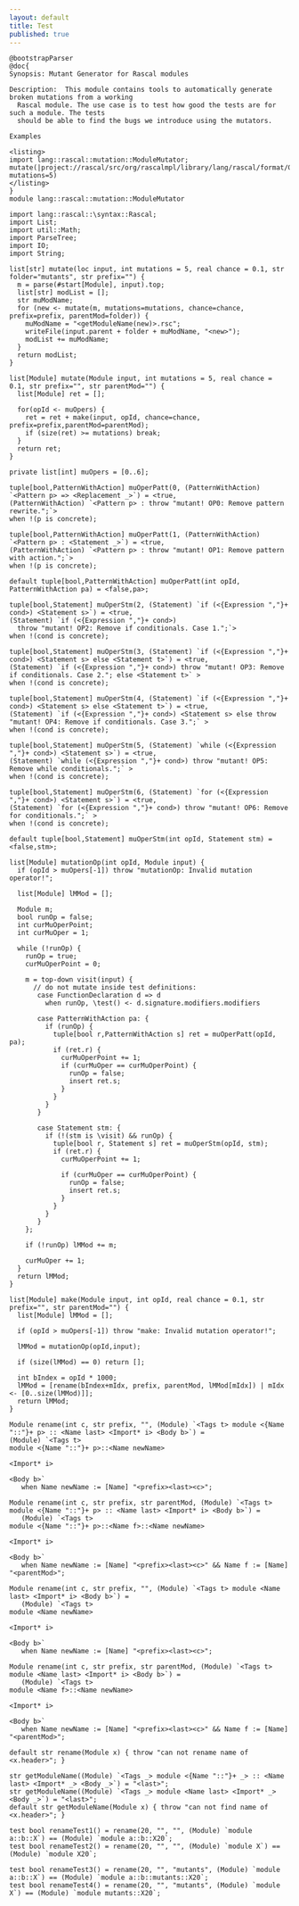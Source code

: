 ```yaml
---
layout: default
title: Test
published: true
---
```

<pre class="rascal"><code><span class="Comment">@bootstrapParser</span>
<span class="Comment">@doc{
Synopsis: Mutant Generator for Rascal modules

Description:  This module contains tools to automatically generate broken mutations from a working 
  Rascal module. The use case is to test how good the tests are for such a module. The tests
  should be able to find the bugs we introduce using the mutators.
  
Examples

&lt;listing&gt;
import lang::rascal::mutation::ModuleMutator;
mutate(|project://rascal/src/org/rascalmpl/library/lang/rascal/format/Grammar.rsc|, mutations=5)
&lt;/listing&gt;  
}</span>
<span class="Keyword">module</span> lang::rascal::mutation::ModuleMutator

<span class="Keyword">import</span> lang::rascal::\syntax::Rascal;
<span class="Keyword">import</span> List;
<span class="Keyword">import</span> util::Math;
<span class="Keyword">import</span> ParseTree;
<span class="Keyword">import</span> IO;
<span class="Keyword">import</span> String;

<span class="Keyword">list</span>[<span class="Keyword">str</span>] mutate(<span class="Keyword">loc</span> input, <span class="Keyword">int</span> mutations = 5, <span class="Keyword">real</span> chance = 0.1, <span class="Keyword">str</span> folder=<span class="Constant">"mutants"</span>, <span class="Keyword">str</span> prefix=<span class="Constant">""</span>) {
  m = parse(#<span class="Keyword">start</span>[Module], input).top;
  <span class="Keyword">list</span>[<span class="Keyword">str</span>] modList = [];
  <span class="Keyword">str</span> muModName;
  <span class="Keyword">for</span> (new &lt;- mutate(m, mutations=mutations, chance=chance, prefix=prefix, parentMod=folder)) {
    muModName = <span class="Constant">"&lt;</span>getModuleName(new)<span class="Constant">&gt;.rsc"</span>;
    writeFile(input.parent + folder + muModName, <span class="Constant">"&lt;</span>new<span class="Constant">&gt;"</span>);
    modList += muModName;
  }
  <span class="Keyword">return</span> modList;
}

<span class="Keyword">list</span>[Module] mutate(Module input, <span class="Keyword">int</span> mutations = 5, <span class="Keyword">real</span> chance = 0.1, <span class="Keyword">str</span> prefix=<span class="Constant">""</span>, <span class="Keyword">str</span> parentMod=<span class="Constant">""</span>) {
  <span class="Keyword">list</span>[Module] ret = [];
  
  <span class="Keyword">for</span>(opId &lt;- muOpers) {
    ret = ret + make(input, opId, chance=chance, prefix=prefix,parentMod=parentMod);
    <span class="Keyword">if</span> (size(ret) &gt;= mutations) <span class="Keyword">break</span>;
  }
  <span class="Keyword">return</span> ret;
}

<span class="Keyword">private</span> <span class="Keyword">list</span>[<span class="Keyword">int</span>] muOpers = [<span class="Keyword">0</span>..6];

<span class="Keyword">tuple</span>[<span class="Keyword">bool</span>,PatternWithAction] muOperPatt(<span class="Keyword">0</span>, (PatternWithAction) `<span class="MetaVariable">&lt;Pattern p&gt;</span> =&gt; <span class="MetaVariable">&lt;Replacement _&gt;</span>`) = &lt;<span class="Keyword">true</span>,
(PatternWithAction) `<span class="MetaVariable">&lt;Pattern p&gt;</span> : <span class="Keyword">throw</span> <span class="Constant">"mutant! OP0: Remove pattern rewrite."</span>;`&gt;
<span class="Keyword">when</span> !(p <span class="Keyword">is</span> concrete);

<span class="Keyword">tuple</span>[<span class="Keyword">bool</span>,PatternWithAction] muOperPatt(1, (PatternWithAction) `<span class="MetaVariable">&lt;Pattern p&gt;</span> : <span class="MetaVariable">&lt;Statement _&gt;</span>`) = &lt;<span class="Keyword">true</span>,
(PatternWithAction) `<span class="MetaVariable">&lt;Pattern p&gt;</span> : <span class="Keyword">throw</span> <span class="Constant">"mutant! OP1: Remove pattern with action."</span>;`&gt;
<span class="Keyword">when</span> !(p <span class="Keyword">is</span> concrete);

<span class="Keyword">default</span> <span class="Keyword">tuple</span>[<span class="Keyword">bool</span>,PatternWithAction] muOperPatt(<span class="Keyword">int</span> opId, PatternWithAction pa) = &lt;<span class="Keyword">false</span>,pa&gt;;

<span class="Keyword">tuple</span>[<span class="Keyword">bool</span>,Statement] muOperStm(2, (Statement) `<span class="Keyword">if</span> (<span class="MetaVariable">&lt;{Expression <span class="Constant">","</span>}+ cond&gt;</span>) <span class="MetaVariable">&lt;Statement s&gt;</span>`) = &lt;<span class="Keyword">true</span>,
(Statement) `<span class="Keyword">if</span> (<span class="MetaVariable">&lt;{Expression <span class="Constant">","</span>}+ cond&gt;</span>) 
  <span class="Keyword">throw</span> <span class="Constant">"mutant! OP2: Remove if conditionals. Case 1."</span>;`&gt;
<span class="Keyword">when</span> !(cond <span class="Keyword">is</span> concrete);

<span class="Keyword">tuple</span>[<span class="Keyword">bool</span>,Statement] muOperStm(3, (Statement) `<span class="Keyword">if</span> (<span class="MetaVariable">&lt;{Expression <span class="Constant">","</span>}+ cond&gt;</span>) <span class="MetaVariable">&lt;Statement s&gt;</span> <span class="Keyword">else</span> <span class="MetaVariable">&lt;Statement t&gt;</span>`) = &lt;<span class="Keyword">true</span>,
(Statement) `<span class="Keyword">if</span> (<span class="MetaVariable">&lt;{Expression <span class="Constant">","</span>}+ cond&gt;</span>) <span class="Keyword">throw</span> <span class="Constant">"mutant! OP3: Remove if conditionals. Case 2."</span>; <span class="Keyword">else</span> <span class="MetaVariable">&lt;Statement t&gt;</span>` &gt;
<span class="Keyword">when</span> !(cond <span class="Keyword">is</span> concrete);

<span class="Keyword">tuple</span>[<span class="Keyword">bool</span>,Statement] muOperStm(4, (Statement) `<span class="Keyword">if</span> (<span class="MetaVariable">&lt;{Expression <span class="Constant">","</span>}+ cond&gt;</span>) <span class="MetaVariable">&lt;Statement s&gt;</span> <span class="Keyword">else</span> <span class="MetaVariable">&lt;Statement t&gt;</span>`) = &lt;<span class="Keyword">true</span>,
(Statement) `<span class="Keyword">if</span> (<span class="MetaVariable">&lt;{Expression <span class="Constant">","</span>}+ cond&gt;</span>) <span class="MetaVariable">&lt;Statement s&gt;</span> <span class="Keyword">else</span> <span class="Keyword">throw</span> <span class="Constant">"mutant! OP4: Remove if conditionals. Case 3."</span>;` &gt;
<span class="Keyword">when</span> !(cond <span class="Keyword">is</span> concrete);

<span class="Keyword">tuple</span>[<span class="Keyword">bool</span>,Statement] muOperStm(5, (Statement) `<span class="Keyword">while</span> (<span class="MetaVariable">&lt;{Expression <span class="Constant">","</span>}+ cond&gt;</span>) <span class="MetaVariable">&lt;Statement s&gt;</span>`) = &lt;<span class="Keyword">true</span>,
(Statement) `<span class="Keyword">while</span> (<span class="MetaVariable">&lt;{Expression <span class="Constant">","</span>}+ cond&gt;</span>) <span class="Keyword">throw</span> <span class="Constant">"mutant! OP5: Remove while conditionals."</span>;` &gt;
<span class="Keyword">when</span> !(cond <span class="Keyword">is</span> concrete);

<span class="Keyword">tuple</span>[<span class="Keyword">bool</span>,Statement] muOperStm(6, (Statement) `<span class="Keyword">for</span> (<span class="MetaVariable">&lt;{Expression <span class="Constant">","</span>}+ cond&gt;</span>) <span class="MetaVariable">&lt;Statement s&gt;</span>`) = &lt;<span class="Keyword">true</span>,
(Statement) `<span class="Keyword">for</span> (<span class="MetaVariable">&lt;{Expression <span class="Constant">","</span>}+ cond&gt;</span>) <span class="Keyword">throw</span> <span class="Constant">"mutant! OP6: Remove for conditionals."</span>;` &gt;
<span class="Keyword">when</span> !(cond <span class="Keyword">is</span> concrete);

<span class="Keyword">default</span> <span class="Keyword">tuple</span>[<span class="Keyword">bool</span>,Statement] muOperStm(<span class="Keyword">int</span> opId, Statement stm) = &lt;<span class="Keyword">false</span>,stm&gt;;
        
<span class="Keyword">list</span>[Module] mutationOp(<span class="Keyword">int</span> opId, Module input) {
  <span class="Keyword">if</span> (opId &gt; muOpers[<span class="Keyword">-</span>1]) <span class="Keyword">throw</span> <span class="Constant">"mutationOp: Invalid mutation operator!"</span>;
  
  <span class="Keyword">list</span>[Module] lMMod = [];
  
  Module m;
  <span class="Keyword">bool</span> runOp = <span class="Keyword">false</span>;
  <span class="Keyword">int</span> curMuOperPoint;
  <span class="Keyword">int</span> curMuOper = 1;
  
  <span class="Keyword">while</span> (!runOp) {
    runOp = <span class="Keyword">true</span>;
    curMuOperPoint = <span class="Keyword">0</span>;
    
    m = <span class="Keyword">top-down</span> <span class="Keyword">visit</span>(input) {
      <span class="Comment">// do not mutate inside test definitions:</span>
       <span class="Keyword">case</span> FunctionDeclaration d =&gt; d 
         <span class="Keyword">when</span> runOp, \test() &lt;- d.signature.modifiers.modifiers
         
       <span class="Keyword">case</span> PatternWithAction pa: {
         <span class="Keyword">if</span> (runOp) {
           <span class="Keyword">tuple</span>[<span class="Keyword">bool</span> r,PatternWithAction s] ret = muOperPatt(opId, pa);
           <span class="Keyword">if</span> (ret.r) {
             curMuOperPoint += 1;
             <span class="Keyword">if</span> (curMuOper == curMuOperPoint) {
               runOp = <span class="Keyword">false</span>;
               <span class="Keyword">insert</span> ret.s;
             }
           }
         }
       }
       
       <span class="Keyword">case</span> Statement stm: {
         <span class="Keyword">if</span> (!(stm <span class="Keyword">is</span> \visit) &amp;&amp; runOp) {
           <span class="Keyword">tuple</span>[<span class="Keyword">bool</span> r, Statement s] ret = muOperStm(opId, stm);
           <span class="Keyword">if</span> (ret.r) {
             curMuOperPoint += 1;
             
             <span class="Keyword">if</span> (curMuOper == curMuOperPoint) {
               runOp = <span class="Keyword">false</span>;
               <span class="Keyword">insert</span> ret.s;
             }
           }
         }
       }
    };
    
    <span class="Keyword">if</span> (!runOp) lMMod += m;
    
    curMuOper += 1;
  }
  <span class="Keyword">return</span> lMMod;
}
  
<span class="Keyword">list</span>[Module] make(Module input, <span class="Keyword">int</span> opId, <span class="Keyword">real</span> chance = 0.1, <span class="Keyword">str</span> prefix=<span class="Constant">""</span>, <span class="Keyword">str</span> parentMod=<span class="Constant">""</span>) {
  <span class="Keyword">list</span>[Module] lMMod = [];
  
  <span class="Keyword">if</span> (opId &gt; muOpers[<span class="Keyword">-</span>1]) <span class="Keyword">throw</span> <span class="Constant">"make: Invalid mutation operator!"</span>;
  
  lMMod = mutationOp(opId,input);
  
  <span class="Keyword">if</span> (size(lMMod) == <span class="Keyword">0</span>) <span class="Keyword">return</span> [];
  
  <span class="Keyword">int</span> bIndex = opId * 1000;
  lMMod = [rename(bIndex+mIdx, prefix, parentMod, lMMod[mIdx]) | mIdx &lt;- [<span class="Keyword">0</span>..size(lMMod)]];
  <span class="Keyword">return</span> lMMod;
}
 
Module rename(<span class="Keyword">int</span> c, <span class="Keyword">str</span> prefix, <span class="Constant">""</span>, (Module) `<span class="MetaVariable">&lt;Tags t&gt;</span> <span class="Keyword">module</span> <span class="MetaVariable">&lt;{Name <span class="Constant">"::"</span>}+ p&gt;</span> :: <span class="MetaVariable">&lt;Name last&gt;</span> <span class="MetaVariable">&lt;Import* i&gt;</span> <span class="MetaVariable">&lt;Body b&gt;</span>`) =
(Module) `<span class="MetaVariable">&lt;Tags t&gt;</span> 
<span class="Keyword">module</span> <span class="MetaVariable">&lt;{Name <span class="Constant">"::"</span>}+ p&gt;</span>::<span class="MetaVariable">&lt;Name newName&gt;</span>

<span class="MetaVariable">&lt;Import* i&gt;</span>

<span class="MetaVariable">&lt;Body b&gt;</span>`
   <span class="Keyword">when</span> Name newName := [Name] <span class="Constant">"&lt;</span>prefix<span class="Constant">&gt;&lt;</span>last<span class="Constant">&gt;&lt;</span>c<span class="Constant">&gt;"</span>;
   
Module rename(<span class="Keyword">int</span> c, <span class="Keyword">str</span> prefix, <span class="Keyword">str</span> parentMod, (Module) `<span class="MetaVariable">&lt;Tags t&gt;</span> <span class="Keyword">module</span> <span class="MetaVariable">&lt;{Name <span class="Constant">"::"</span>}+ p&gt;</span> :: <span class="MetaVariable">&lt;Name last&gt;</span> <span class="MetaVariable">&lt;Import* i&gt;</span> <span class="MetaVariable">&lt;Body b&gt;</span>`) =
   (Module) `<span class="MetaVariable">&lt;Tags t&gt;</span> 
<span class="Keyword">module</span> <span class="MetaVariable">&lt;{Name <span class="Constant">"::"</span>}+ p&gt;</span>::<span class="MetaVariable">&lt;Name f&gt;</span>::<span class="MetaVariable">&lt;Name newName&gt;</span> 

<span class="MetaVariable">&lt;Import* i&gt;</span>

<span class="MetaVariable">&lt;Body b&gt;</span>`
   <span class="Keyword">when</span> Name newName := [Name] <span class="Constant">"&lt;</span>prefix<span class="Constant">&gt;&lt;</span>last<span class="Constant">&gt;&lt;</span>c<span class="Constant">&gt;"</span> &amp;&amp; Name f := [Name] <span class="Constant">"&lt;</span>parentMod<span class="Constant">&gt;"</span>;

Module rename(<span class="Keyword">int</span> c, <span class="Keyword">str</span> prefix, <span class="Constant">""</span>, (Module) `<span class="MetaVariable">&lt;Tags t&gt;</span> <span class="Keyword">module</span> <span class="MetaVariable">&lt;Name last&gt;</span> <span class="MetaVariable">&lt;Import* i&gt;</span> <span class="MetaVariable">&lt;Body b&gt;</span>`) = 
   (Module) `<span class="MetaVariable">&lt;Tags t&gt;</span> 
<span class="Keyword">module</span> <span class="MetaVariable">&lt;Name newName&gt;</span>

<span class="MetaVariable">&lt;Import* i&gt;</span>

<span class="MetaVariable">&lt;Body b&gt;</span>`
   <span class="Keyword">when</span> Name newName := [Name] <span class="Constant">"&lt;</span>prefix<span class="Constant">&gt;&lt;</span>last<span class="Constant">&gt;&lt;</span>c<span class="Constant">&gt;"</span>;

Module rename(<span class="Keyword">int</span> c, <span class="Keyword">str</span> prefix, <span class="Keyword">str</span> parentMod, (Module) `<span class="MetaVariable">&lt;Tags t&gt;</span> <span class="Keyword">module</span> <span class="MetaVariable">&lt;Name last&gt;</span> <span class="MetaVariable">&lt;Import* i&gt;</span> <span class="MetaVariable">&lt;Body b&gt;</span>`) = 
   (Module) `<span class="MetaVariable">&lt;Tags t&gt;</span>
<span class="Keyword">module</span> <span class="MetaVariable">&lt;Name f&gt;</span>::<span class="MetaVariable">&lt;Name newName&gt;</span>

<span class="MetaVariable">&lt;Import* i&gt;</span>

<span class="MetaVariable">&lt;Body b&gt;</span>`
   <span class="Keyword">when</span> Name newName := [Name] <span class="Constant">"&lt;</span>prefix<span class="Constant">&gt;&lt;</span>last<span class="Constant">&gt;&lt;</span>c<span class="Constant">&gt;"</span> &amp;&amp; Name f := [Name] <span class="Constant">"&lt;</span>parentMod<span class="Constant">&gt;"</span>;
   
<span class="Keyword">default</span> <span class="Keyword">str</span> rename(Module x) { <span class="Keyword">throw</span> <span class="Constant">"can not rename name of &lt;</span>x.header<span class="Constant">&gt;"</span>; } 
  
<span class="Keyword">str</span> getModuleName((Module) `<span class="MetaVariable">&lt;Tags _&gt;</span> <span class="Keyword">module</span> <span class="MetaVariable">&lt;{Name <span class="Constant">"::"</span>}+ _&gt;</span> :: <span class="MetaVariable">&lt;Name last&gt;</span> <span class="MetaVariable">&lt;Import* _&gt;</span> <span class="MetaVariable">&lt;Body _&gt;</span>`) = <span class="Constant">"&lt;</span>last<span class="Constant">&gt;"</span>;
<span class="Keyword">str</span> getModuleName((Module) `<span class="MetaVariable">&lt;Tags _&gt;</span> <span class="Keyword">module</span> <span class="MetaVariable">&lt;Name last&gt;</span> <span class="MetaVariable">&lt;Import* _&gt;</span> <span class="MetaVariable">&lt;Body _&gt;</span>`) = <span class="Constant">"&lt;</span>last<span class="Constant">&gt;"</span>; 
<span class="Keyword">default</span> <span class="Keyword">str</span> getModuleName(Module x) { <span class="Keyword">throw</span> <span class="Constant">"can not find name of &lt;</span>x.header<span class="Constant">&gt;"</span>; }

<span class="Keyword">test</span> <span class="Keyword">bool</span> renameTest1() = rename(20, <span class="Constant">""</span>, <span class="Constant">""</span>, (Module) `<span class="Keyword">module</span> a::b::X`) == (Module) `<span class="Keyword">module</span> a::b::X20`;
<span class="Keyword">test</span> <span class="Keyword">bool</span> renameTest2() = rename(20, <span class="Constant">""</span>, <span class="Constant">""</span>, (Module) `<span class="Keyword">module</span> X`) == (Module) `<span class="Keyword">module</span> X20`;

<span class="Keyword">test</span> <span class="Keyword">bool</span> renameTest3() = rename(20, <span class="Constant">""</span>, <span class="Constant">"mutants"</span>, (Module) `<span class="Keyword">module</span> a::b::X`) == (Module) `<span class="Keyword">module</span> a::b::mutants::X20`;
<span class="Keyword">test</span> <span class="Keyword">bool</span> renameTest4() = rename(20, <span class="Constant">""</span>, <span class="Constant">"mutants"</span>, (Module) `<span class="Keyword">module</span> X`) == (Module) `<span class="Keyword">module</span> mutants::X20`;</code></pre>

